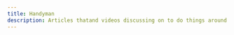 ```yaml
---
title: Handyman
description: Articles thatand videos discussing on to do things around the house and car yourself.
---
```

